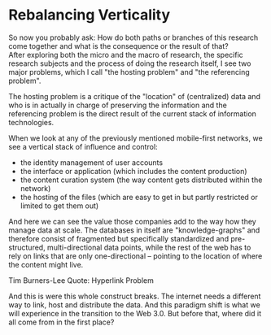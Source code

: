 # Rebalancing Verticality

So now you probably ask: How do both paths or branches of this research come together and what is the consequence or the result of that?  
After exploring both the micro and the macro of research, the specific research subjects and the process of doing the research itself, I see two major problems, which I call "the hosting problem" and "the referencing problem".

The hosting problem is a critique of the "location" of (centralized) data and who is in actually in charge of preserving the information and the referencing problem is the direct result of the current stack of information technologies.

When we look at any of the previously mentioned mobile-first networks, we see a vertical stack of influence and control:
- the identity management of user accounts
- the interface or application (which includes the content production)
- the content curation system (the way content gets distributed within the network)
- the hosting of the files (which are easy to get in but partly restricted or limited to get them out)

And here we can see the value those companies add to the way how they manage data at scale. The databases in itself are "knowledge-graphs" and therefore consist of fragmented but specifically standardized and pre-structured, multi-directional data points, while the rest of the web has to rely on links that are only one-directional – pointing to the location of where the content might live.

Tim Burners-Lee Quote: Hyperlink Problem

And this is were this whole construct breaks. The internet needs a different way to link, host and distribute the data. And this paradigm shift is what we will experience in the transition to the Web 3.0.
But before that, where did it all come from in the first place?
